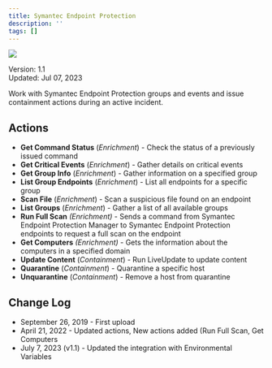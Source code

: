 ```yaml
---
title: Symantec Endpoint Protection
description: ''
tags: []
---
```


![](/img/platform-services/automation-service/app-central/logos/symantec-endpoint-protection.png)

Version: 1.1  
Updated: Jul 07, 2023

Work with Symantec Endpoint Protection groups and events and issue containment actions during an active incident.

## Actions

* **Get Command Status** (*Enrichment*) - Check the status of a previously issued command
* **Get Critical Events** (*Enrichment*) - Gather details on critical events
* **Get Group Info** (*Enrichment*) - Gather information on a specified group
* **List Group Endpoints** (*Enrichment*) - List all endpoints for a specific group
* **Scan File** (*Enrichment*) - Scan a suspicious file found on an endpoint
* **List Groups** (*Enrichment*) - Gather a list of all available groups
* **Run Full Scan** *(Enrichment)* - Sends a command from Symantec Endpoint Protection Manager to Symantec Endpoint Protection endpoints to request a full scan on the endpoint
* **Get Computers** *(Enrichment)* - Gets the information about the computers in a specified domain
* **Update Content** (*Containment*) - Run LiveUpdate to update content
* **Quarantine** (*Containment*) - Quarantine a specific host
* **Unquarantine** (*Containment*) - Remove a host from quarantine

## Change Log

* September 26, 2019 - First upload
* April 21, 2022 - Updated actions, New actions added (Run Full Scan, Get Computers
* July 7, 2023 (v1.1) - Updated the integration with Environmental Variables

